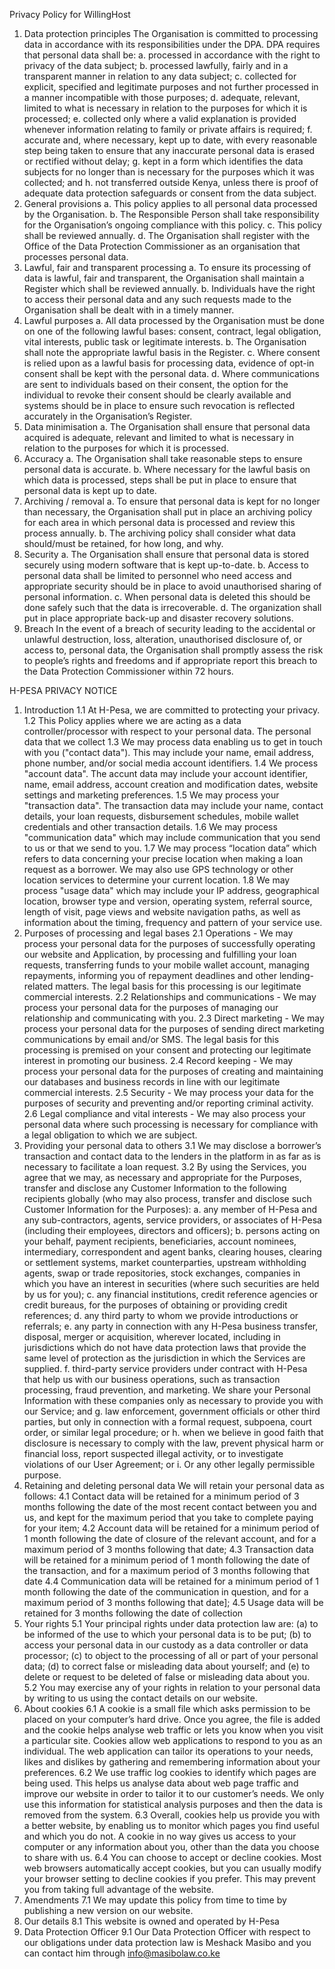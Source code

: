 Privacy Policy for WillingHost

1. Data protection principles
The Organisation is committed to processing data in accordance with its
responsibilities under the DPA.
DPA requires that personal data shall be:
a. processed in accordance with the right to privacy of the data subject;
b. processed lawfully, fairly and in a transparent manner in relation to any data
subject;
c. collected for explicit, specified and legitimate purposes and not further
processed in a manner incompatible with those purposes;
d. adequate, relevant, limited to what is necessary in relation to the purposes for
which it is processed;
e. collected only where a valid explanation is provided whenever information
relating to family or private affairs is required;
f. accurate and, where necessary, kept up to date, with every reasonable step
being taken to ensure that any inaccurate personal data is erased or rectified
without delay;
g. kept in a form which identifies the data subjects for no longer than is necessary
for the purposes which it was collected; and
h. not transferred outside Kenya, unless there is proof of adequate data protection
safeguards or consent from the data subject.
2. General provisions
a. This policy applies to all personal data processed by the Organisation.
b. The Responsible Person shall take responsibility for the Organisation’s ongoing
compliance with this policy.
c. This policy shall be reviewed annually.
d. The Organisation shall register with the Office of the Data Protection
Commissioner as an organisation that processes personal data.
3. Lawful, fair and transparent processing
a. To ensure its processing of data is lawful, fair and transparent, the Organisation
shall maintain a Register which shall be reviewed annually.
b. Individuals have the right to access their personal data and any such requests
made to the Organisation shall be dealt with in a timely manner.
4. Lawful purposes
a. All data processed by the Organisation must be done on one of the following
lawful bases: consent, contract, legal obligation, vital interests, public task or
legitimate interests.
b. The Organisation shall note the appropriate lawful basis in the Register.
c. Where consent is relied upon as a lawful basis for processing data, evidence of
opt-in consent shall be kept with the personal data.
d. Where communications are sent to individuals based on their consent, the
option for the individual to revoke their consent should be clearly available and
systems should be in place to ensure such revocation is reflected accurately in
the Organisation’s Register.
5. Data minimisation
a. The Organisation shall ensure that personal data acquired is adequate, relevant
and limited to what is necessary in relation to the purposes for which it is
processed.
6. Accuracy
a. The Organisation shall take reasonable steps to ensure personal data is
accurate.
b. Where necessary for the lawful basis on which data is processed, steps shall be
put in place to ensure that personal data is kept up to date.
7. Archiving / removal
a. To ensure that personal data is kept for no longer than necessary, the
Organisation shall put in place an archiving policy for each area in which
personal data is processed and review this process annually.
b. The archiving policy shall consider what data should/must be retained, for how
long, and why.
8. Security
a. The Organisation shall ensure that personal data is stored securely using
modern software that is kept up-to-date.
b. Access to personal data shall be limited to personnel who need access and
appropriate security should be in place to avoid unauthorised sharing of
personal information.
c. When personal data is deleted this should be done safely such that the data is
irrecoverable.
d. The organization shall put in place appropriate back-up and disaster recovery
solutions.
9. Breach
In the event of a breach of security leading to the accidental or unlawful destruction,
loss, alteration, unauthorised disclosure of, or access to, personal data, the
Organisation shall promptly assess the risk to people’s rights and freedoms and if
appropriate report this breach to the Data Protection Commissioner within 72 hours.

H-PESA PRIVACY NOTICE
1. Introduction
1.1 At H-Pesa, we are committed to protecting your privacy.
1.2 This Policy applies where we are acting as a data controller/processor
with respect to your personal data.
The personal data that we collect
1.3 We may process data enabling us to get in touch with you ("contact data").
This may include your name, email address, phone number, and/or social
media account identifiers.
1.4 We process "account data". The accunt data may include your account
identifier, name, email address, account creation and modification dates,
website settings and marketing preferences.
1.5 We may process your "transaction data". The transaction data may include
your name, contact details, your loan requests, disbursement schedules,
mobile wallet credentials and other transaction details.
1.6 We may process "communication data" which may include communication
that you send to us or that we send to you.
1.7 We may process “location data” which refers to data concerning your
precise location when making a loan request as a borrower. We may also
use GPS technology or other location services to determine your current
location.
1.8 We may process "usage data" which may include your IP address,
geographical location, browser type and version, operating system,
referral source, length of visit, page views and website navigation paths, as
well as information about the timing, frequency and pattern of your
service use.
2. Purposes of processing and legal bases
2.1 Operations - We may process your personal data for the purposes of
successfully operating our website and Application, by processing and
fulfilling your loan requests, transferring funds to your mobile wallet
account, managing repayments, informing you of repayment deadlines and
other lending-related matters. The legal basis for this processing is our
legitimate commercial interests.
2.2 Relationships and communications - We may process your personal data
for the purposes of managing our relationship and communicating with
you.
2.3 Direct marketing - We may process your personal data for the purposes of
sending direct marketing communications by email and/or SMS. The legal
basis for this processing is premised on your consent and protecting our
legitimate interest in promoting our business.
2.4 Record keeping - We may process your personal data for the purposes of
creating and maintaining our databases and business records in line with
our legitimate commercial interests.
2.5 Security - We may process your data for the purposes of security and
preventing and/or reporting criminal activity.
2.6 Legal compliance and vital interests - We may also process your personal
data where such processing is necessary for compliance with a legal
obligation to which we are subject.
3. Providing your personal data to others
3.1 We may disclose a borrower’s transaction and contact data to the lenders
in the platform in as far as is necessary to facilitate a loan request.
3.2 By using the Services, you agree that we may, as necessary and
appropriate for the Purposes, transfer and disclose any Customer
Information to the following recipients globally (who may also process,
transfer and disclose such Customer Information for the Purposes):
a. any member of H-Pesa and any sub-contractors, agents, service
providers, or associates of H-Pesa (including their employees, directors
and officers);
b. persons acting on your behalf, payment recipients, beneficiaries,
account nominees, intermediary, correspondent and agent banks,
clearing houses, clearing or settlement systems, market counterparties,
upstream withholding agents, swap or trade repositories, stock
exchanges, companies in which you have an interest in securities (where
such securities are held by us for you);
c. any financial institutions, credit reference agencies or credit bureaus, for
the purposes of obtaining or providing credit references;
d. any third party to whom we provide introductions or referrals;
e. any party in connection with any H-Pesa business transfer, disposal,
merger or acquisition, wherever located, including in jurisdictions which
do not have data protection laws that provide the same level of
protection as the jurisdiction in which the Services are supplied.
f. third-party service providers under contract with H-Pesa that help us
with our business operations, such as transaction processing, fraud
prevention, and marketing. We share your Personal Information with
these companies only as necessary to provide you with our Service; and
g. law enforcement, government officials or other third parties, but only in
connection with a formal request, subpoena, court order, or similar legal
procedure; or
h. when we believe in good faith that disclosure is necessary to comply with
the law, prevent physical harm or financial loss, report suspected illegal
activity, or to investigate violations of our User Agreement; or
i. Or any other legally permissible purpose.
4. Retaining and deleting personal data
We will retain your personal data as follows:
4.1 Contact data will be retained for a minimum period of 3 months following
the date of the most recent contact between you and us, and kept for the
maximum period that you take to complete paying for your item;
4.2 Account data will be retained for a minimum period of 1 month
following the date of closure of the relevant account, and for a
maximum period of 3 months following that date;
4.3 Transaction data will be retained for a minimum period of 1 month
following the date of the transaction, and for a maximum period of 3
months following that date
4.4 Communication data will be retained for a minimum period of 1 month
following the date of the communication in question, and for a maximum
period of 3 months following that date];
4.5 Usage data will be retained for 3 months following the date of
collection
5. Your rights
5.1 Your principal rights under data protection law are:
(a) to be informed of the use to which your personal data is to be put;
(b) to access your personal data in our custody as a data controller or
data processor;
(c) to object to the processing of all or part of your personal data;
(d) to correct false or misleading data about yourself; and
(e) to delete or request to be deleted of false or misleading data about
you.
5.2 You may exercise any of your rights in relation to your personal data by
writing to us using the contact details on our website.
6. About cookies
6.1 A cookie is a small file which asks permission to be placed on your
computer’s hard drive. Once you agree, the file is added and the cookie
helps analyse web traffic or lets you know when you visit a particular site.
Cookies allow web applications to respond to you as an individual. The web
application can tailor its operations to your needs, likes and dislikes by
gathering and remembering information about your preferences.
6.2 We use traffic log cookies to identify which pages are being used. This helps
us analyse data about web page traffic and improve our website in order to
tailor it to our customer’s needs. We only use this information for statistical
analysis purposes and then the data is removed from the system.
6.3 Overall, cookies help us provide you with a better website, by enabling us to
monitor which pages you find useful and which you do not. A cookie in no
way gives us access to your computer or any information about you, other
than the data you choose to share with us.
6.4 You can choose to accept or decline cookies. Most web browsers
automatically accept cookies, but you can usually modify your browser
setting to decline cookies if you prefer. This may prevent you from taking
full advantage of the website.
7. Amendments
7.1 We may update this policy from time to time by publishing a new version
on our website.
8. Our details
8.1 This website is owned and operated by H-Pesa
9. Data Protection Officer
9.1 Our Data Protection Officer with respect to our obligations under data
protection law is Meshack Masibo and you can contact him through
info@masibolaw.co.ke

